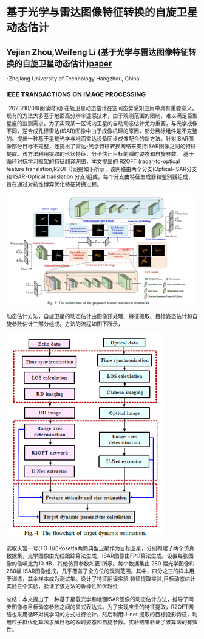 # 基于光学与雷达图像特征转换的自旋卫星动态估计
## Yejian Zhou,Weifeng Li (基于光学与雷达图像特征转换的自旋卫星动态估计)[paper](images/Automatic_Dynamic_Estimation_of_On_orbit_Satellites_through_Spaceborne_ISAR_Imaging.pdf)
-Zhejiang University of Technology Hangzhou, China

### IEEE TRANSACTIONS ON IMAGE PROCESSING 
-2023/10/08(阅读时间)
在轨卫星动态估计在空间态势感知应用中具有重要意义。现有的方法大多基于地面高分辨率遥感技术，由于观测范围的限制，难以满足巨型星座的监测需求。为了实现某一区域内卫星的自动动态估计尤为重要，与光学成像不同，逆合成孔径雷达(ISAR)图像中由于成像机理的原因，部分目标组件是不完整的。提出一种基于星载光学与地面雷达设备同步成像配合的新方法。针对ISAR图像部分目标不完整，还提出了雷达-光学特征转换网络来支持ISAR图像之间的特征提取。该方法利用提取的形状特征，分步估计目标的瞬时姿态和自旋参数。
基于循环对抗学习框架的特征翻译网络，本文提出的 R2OFT (radar-to-optical feature translation,R2OFT)网络如下所示，该网络由两个分支(Optical-ISAR分支和 ISAR-Optical translation 分支)组成。每个分支由特征生成器和鉴别器组成，旨在通过对抗性博弈优化特征转换过程。

![10085](images/10085.png)

动态估计方法，自旋卫星的动态估计由图像预处理、特征提取、目标姿态估计和自旋参数估计三部分组成。方法的流程如图下所示，

![1008动态估计流程图](images/1008动态估计流程图.png)

​选取天宫一号(TG-I)和Rosetta两颗典型卫星作为目标卫星，分别构建了两个仿真数据集，光学图像由光线跟踪算法生成，ISAR图像由FPO算法生成。设置每张图像的信噪比为10 dB，其他仿真参数如表1所示。每个数据集由 280 幅光学图像和280幅 ISAR图像组成，几乎覆盖了全方位的观测范围。其中，四分之三的样本用于训练，其余样本成为测试集。设计了特征翻译实验,特征提取实验,目标动态估计实验三个实验，验证了该方法的鲁棒性和优越性

总结：本文提出了一种基于星载光学和地面ISAR图像的动态估计方法，推导了同步图像与目标动态参数之间的显式表达式。为了实现宝贵的特征提取，R2OFT网络也采用循环对抗学习的方式进行设计。然后利用U-net 提取的目标投影特征，利用粒子群优化算法求解目标的瞬时姿态和自旋参数。实验结果验证了该算法的有效性。
